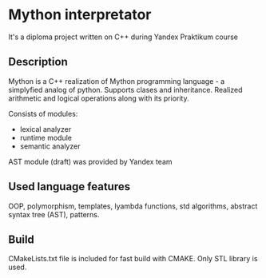 # Mython interpretator

It's a diploma project written on C++ during Yandex Praktikum course

## Description

Mython is a C++ realization of Mython programming language - a simplyfied analog of python. Supports clases and inheritance. Realized arithmetic and logical operations along with its priority. 

Consists of modules:
- lexical analyzer
- runtime module
- semantic analyzer

AST module (draft) was provided by Yandex team

## Used language features
OOP, polymorphism, templates, lyambda functions, std algorithms, abstract syntax tree (AST), patterns.

## Build

CMakeLists.txt file is included for fast build with CMAKE. Only STL library is used.